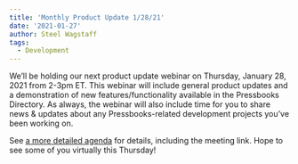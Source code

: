 ```yaml
---
title: 'Monthly Product Update 1/28/21'
date: '2021-01-27'
author: Steel Wagstaff
tags:
  - Development
---
```


We’ll be holding our next product update webinar on Thursday, January 28, 2021 from 2-3pm
ET. This webinar will include general product updates and a demonstration of new
features/functionality available in the Pressbooks Directory. As always, the webinar will
also include time for you to share news & updates about any Pressbooks-related development
projects you’ve been working on.

See
[a more detailed agenda](https://docs.google.com/document/d/1BcvX0V-iDi6fJO_W8pHVOL_lec_9OTXujAfw6tFpZlQ/edit)
for details, including the meeting link. Hope to see some of you virtually this Thursday!
